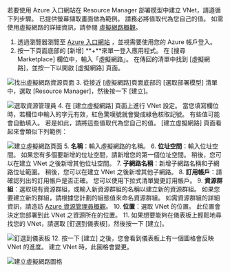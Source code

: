若要使用 Azure 入口網站在 Resource Manager 部署模型中建立 VNet，請遵循下列步驟。 已提供螢幕擷取畫面做為範例。 請務必將值取代為您自己的值。 如需使用虛擬網路的詳細資訊，請參閱 [虛擬網路概觀](../articles/virtual-network/virtual-networks-overview.md)。

1. 透過瀏覽器瀏覽至 [Azure 入口網站](http://portal.azure.com) ，並視需要使用您的 Azure 帳戶登入。
2. 按一下頁面底部的 [新增] **+**來單一登入應用程式。 在 [搜尋 Marketplace] 欄位中，輸入「虛擬網路」。 在傳回的清單中找到 [虛擬網路]，並按一下以開啟 [虛擬網路] 頁面。

  ![找出虛擬網路資源頁面](./media/vpn-gateway-basic-vnet-rm-portal-include/newvnetportal700.png "找出虛擬網路資源頁面")
3. 從接近 [虛擬網路]頁面底部的 [選取部署模型] 清單中，選取 [Resource Manager]，然後按一下 [建立]。

  ![選取資源管理員](./media/vpn-gateway-basic-vnet-rm-portal-include/resourcemanager250.png "選取資源管理員")
4. 在 [建立虛擬網路] 頁面上進行 VNet 設定。 當您填寫欄位時，若欄位中輸入的字元有效，紅色驚嘆號就會變成綠色核取記號。 有些值可能會自動填入。 若是如此，請將這些值取代為您自己的值。 [建立虛擬網路] 頁面看起來會類似下列範例：

  ![建立虛擬網路頁面](./media/vpn-gateway-basic-vnet-rm-portal-include/createvnet300.png "建立虛擬網路頁面")
5. **名稱**：輸入虛擬網路的名稱。
6. **位址空間**：輸入位址空間。 如果您有多個要新增的位址空間，請新增您的第一個位址空間。 稍後，您可以在建立 VNet 之後新增其他位址空間。
7. **子網路名稱**：新增子網路名稱和子網路位址範圍。 稍後，您可以在建立 VNet 之後新增其他子網路。
8. **訂用帳戶**：請確認列出的訂用帳戶是否正確。 您可以使用下拉式清單變更訂用帳戶。
9. **資源群組**：選取現有資源群組，或輸入新資源群組的名稱以建立新的資源群組。 如果您要建立新的群組，請根據您計劃的組態值來命名資源群組。 如需資源群組的詳細資訊，請造訪 [Azure 資源管理員概觀](../articles/azure-resource-manager/resource-group-overview.md#resource-groups)。
10. **位置**：選取 VNet 的位置。 此位置會決定您部署到此 VNet 之資源所在的位置。
11. 如果想要能夠在儀表板上輕鬆地尋找您的 VNet，請選取 [釘選到儀表板]，然後按一下 [建立]。

 ![釘選到儀表板](./media/vpn-gateway-basic-vnet-rm-portal-include/pintodashboard150.png "釘選到儀表板")
12. 按一下 [建立] 之後，您會看到儀表板上有一個圖格會反映 VNet 的進度。 建立 VNet 時，此圖格會變更。

  ![建立虛擬網路圖格](./media/vpn-gateway-basic-vnet-rm-portal-include/deploying150.png "建立虛擬網路圖格")